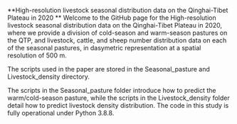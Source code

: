 **High-resolution livestock seasonal distribution data on the Qinghai-Tibet Plateau in 2020
**
Welcome to the GitHub page for the High-resolution livestock seasonal distribution data on the Qinghai-Tibet Plateau in 2020, where we provide a division of cold-season and warm-season pastures on the QTP, and livestock, cattle, and sheep number distribution data on each of the seasonal pastures, in dasymetric representation at a spatial resolution of 500 m.

The scripts used in the paper are stored in the Seasonal_pasture and Livestock_density directory.

The scripts in the Seasonal_pasture folder introduce how to predict the warm/cold-season pasture, while the scripts in the Livestock_density folder detail how to predict livestock density distribution. The code in this study is fully operational under Python 3.8.8.
 
